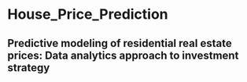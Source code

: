 # House_Price_Prediction
## Predictive modeling of residential real estate prices: Data analytics approach to investment strategy


